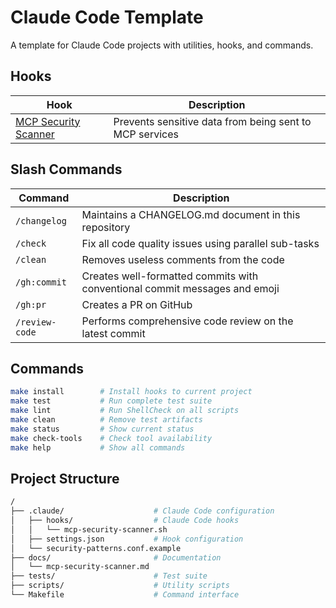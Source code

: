 # Claude Code Template

A template for Claude Code projects with utilities, hooks, and commands.

## Hooks

| Hook | Description |
|------|-------------|
| [MCP Security Scanner](docs/mcp-security-scanner.md) | Prevents sensitive data from being sent to MCP services |

## Slash Commands

| Command | Description |
|---------|-------------|
| `/changelog` | Maintains a CHANGELOG.md document in this repository |
| `/check` | Fix all code quality issues using parallel sub-tasks |
| `/clean` | Removes useless comments from the code |
| `/gh:commit` | Creates well-formatted commits with conventional commit messages and emoji |
| `/gh:pr` | Creates a PR on GitHub |
| `/review-code` | Performs comprehensive code review on the latest commit |

## Commands

```bash
make install        # Install hooks to current project
make test           # Run complete test suite
make lint           # Run ShellCheck on all scripts
make clean          # Remove test artifacts
make status         # Show current status
make check-tools    # Check tool availability
make help           # Show all commands
```

## Project Structure

```bash
/
├── .claude/                    # Claude Code configuration
│   ├── hooks/                  # Claude Code hooks
│   │   └── mcp-security-scanner.sh
│   ├── settings.json           # Hook configuration
│   └── security-patterns.conf.example
├── docs/                       # Documentation
│   └── mcp-security-scanner.md
├── tests/                      # Test suite
├── scripts/                    # Utility scripts
└── Makefile                    # Command interface
```
